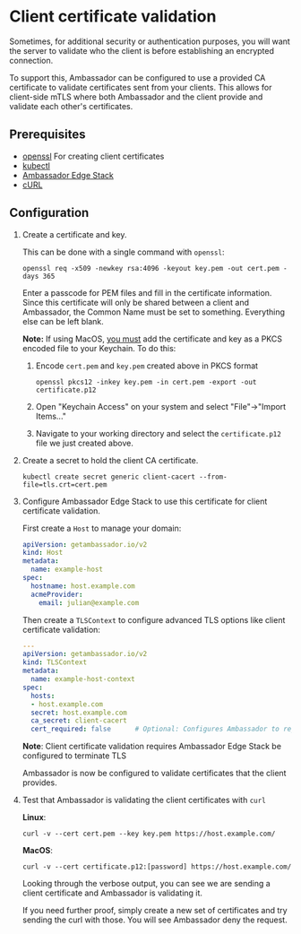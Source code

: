 # Client certificate validation

Sometimes, for additional security or authentication purposes, you will want
the server to validate who the client is before establishing an encrypted 
connection.

To support this, Ambassador can be configured to use a provided CA certificate 
to validate certificates sent from your clients. This allows for client-side 
mTLS where both Ambassador and the client provide and validate each other's 
certificates.

## Prerequisites

- [openssl](https://www.openssl.org/source/) For creating client certificates
- [kubectl](https://kubernetes.io/docs/tasks/tools/install-kubectl/)
- [Ambassador Edge Stack](../../tutorials/getting-started)
- [cURL](https://curl.haxx.se/download.html)


## Configuration

1. Create a certificate and key.

   This can be done with a single command with `openssl`:

   ```
   openssl req -x509 -newkey rsa:4096 -keyout key.pem -out cert.pem -days 365
   ```

   Enter a passcode for PEM files and fill in the certificate information.
   Since this certificate will only be shared between a client and Ambassador,
   the Common Name must be set to something. Everything else can be left blank.

   **Note:** If using MacOS, 
   [you must](https://curl.haxx.se/mail/archive-2014-10/0053.html) 
   add the certificate and key as a PKCS encoded file to your Keychain. To do 
   this:
   
   1. Encode `cert.pem` and `key.pem` created above in PKCS format

      ```
      openssl pkcs12 -inkey key.pem -in cert.pem -export -out certificate.p12
      ```

   2. Open "Keychain Access" on your system and select "File"->"Import Items..."

   3. Navigate to your working directory and select the `certificate.p12` file
   we just created above.

2. Create a secret to hold the client CA certificate.

   ```
   kubectl create secret generic client-cacert --from-file=tls.crt=cert.pem
   ```

3. Configure Ambassador Edge Stack to use this certificate for client certificate validation.

   First create a `Host` to manage your domain:

   ```yaml
   apiVersion: getambassador.io/v2
   kind: Host
   metadata:
     name: example-host
   spec:
     hostname: host.example.com
     acmeProvider:
       email: julian@example.com
   ```

   Then create a `TLSContext` to configure advanced TLS options like client
   certificate validation:
   
    ```yaml
    ---
    apiVersion: getambassador.io/v2
    kind: TLSContext
    metadata:
      name: example-host-context
    spec:
      hosts:
      - host.example.com
      secret: host.example.com
      ca_secret: client-cacert
      cert_required: false      # Optional: Configures Ambassador to reject the request if the client does not provide a certificate. Default: false
    ```

    **Note**: Client certificate validation requires Ambassador Edge Stack be configured to terminate TLS 

    Ambassador is now be configured to validate certificates that the client provides.

4. Test that Ambassador is validating the client certificates with `curl`

   **Linux**:
   ```
   curl -v --cert cert.pem --key key.pem https://host.example.com/
   ```

   **MacOS**:
   ```
   curl -v --cert certificate.p12:[password] https://host.example.com/
   ```

   Looking through the verbose output, you can see we are sending a client
   certificate and Ambassador is validating it. 

   If you need further proof, simply create a new set of certificates and 
   try sending the curl with those. You will see Ambassador deny the request.
